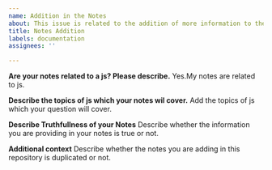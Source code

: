 ```yaml
---
name: Addition in the Notes
about: This issue is related to the addition of more information to the notes.
title: Notes Addition
labels: documentation
assignees: ''

---
```


**Are your notes related to a js? Please describe.**
Yes.My notes are related to js.

**Describe the topics of js which your notes wil cover.**
Add the topics of js  which your question will cover.

**Describe Truthfullness of your Notes**
Describe whether the information you are providing in your notes is true or not.

**Additional context**
Describe whether the notes you are adding in this repository is duplicated or not.
